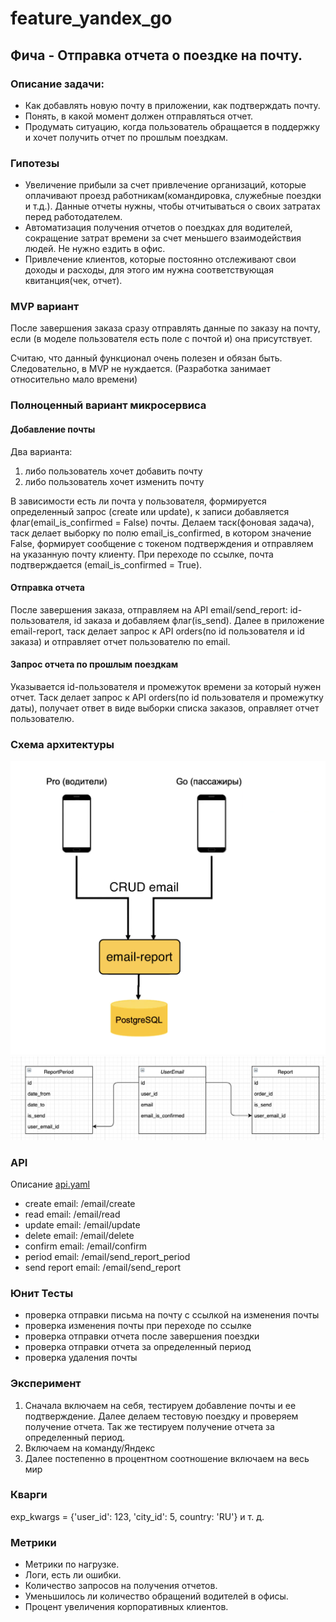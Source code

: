 # feature_yandex_go
## Фича - Отправка отчета о поездке на почту.

### Описание задачи:
- Как добавлять новую почту в приложении, как подтверждать почту.
- Понять, в какой момент должен отправляться отчет.
- Продумать ситуацию, когда пользователь обращается в поддержку 
  и хочет получить отчет по прошлым поездкам.
  
### Гипотезы
- Увеличение прибыли за счет привлечение организаций, которые оплачивают 
  проезд работникам(командировка, служебные поездки и т.д.). 
  Данные отчеты нужны, чтобы отчитываться о своих затратах перед работодателем.
- Автоматизация получения отчетов о поездках для водителей, сокращение затрат
  времени за счет меньшего взаимодействия людей. Не нужно ездить в офис.
- Привлечение клиентов, которые постоянно отслеживают свои доходы и расходы,
  для этого им нужна соответствующая квитанция(чек, отчет).
  
### MVP вариант
После завершения заказа сразу отправлять данные по заказу на почту, 
  если (в моделе пользователя есть поле с почтой и) она присутствует.

Считаю, что данный функционал очень полезен и обязан быть. Следовательно, 
  в MVP не нуждается. (Разработка занимает относительно мало времени)

### Полноценный вариант микросервиса

#### Добавление почты
Два варианта:
1) либо пользователь хочет добавить почту
2) либо пользователь хочет изменить почту

В зависимости есть ли почта у пользователя, формируется определенный запрос 
  (create или update), к записи добавляется флаг(email_is_confirmed = False) 
  почты. Делаем таск(фоновая задача), таск делает выборку по полю 
  email_is_confirmed, в котором значение False, формирует сообщение с токеном 
  подтверждения и отправляем на указанную почту клиенту.
  При переходе по ссылке, почта подтверждается (email_is_confirmed = True).

#### Отправка отчета
После завершения заказа, отправляем на API email/send_report: 
  id-пользователя, id заказа и добавляем флаг(is_send). Далее в приложение 
  email-report, таск делает запрос к API orders(по id пользователя и id заказа)
  и отправляет отчет пользователю по email. 

#### Запрос отчета по прошлым поездкам
Указывается id-пользователя и промежуток времени за который нужен отчет.
  Таск делает запрос к API orders(по id пользователя и промежутку даты), 
  получает ответ в виде выборки списка заказов, оправляет отчет пользователю.

### Схема архитектуры
![alt text](architecture.png "Architecture email reports")
![alt text](schema_db.png "Schema DB")

### API
Описание [api.yaml](api.yaml)
- create email: /email/create
- read email: /email/read
- update email: /email/update
- delete email: /email/delete
- confirm email: /email/confirm
- period email: /email/send_report_period
- send report email: /email/send_report

### Юнит Тесты
- проверка отправки письма на почту с ссылкой на изменения почты
- проверка изменения почты при переходе по ссылке
- проверка отправки отчета после завершения поездки
- проверка отправки отчета за определенный период
- проверка удаления почты

### Эксперимент
1) Сначала включаем на себя, тестируем добавление почты и ее подтверждение. 
   Далее делаем тестовую поездку и проверяем получение отчета. Так же тестируем 
   получение отчета за определенный период. 
2) Включаем на команду/Яндекс
3) Далее постепенно в процентном соотношение включаем на весь мир 

### Кварги
exp_kwargs = {'user_id': 123, 'city_id': 5, country: 'RU'} и т. д.

### Метрики
- Метрики по нагрузке. 
- Логи, есть ли ошибки.
- Количество запросов на получения отчетов.
- Уменьшилось ли количество обращений водителей в офисы.
- Процент увеличения корпоративных клиентов.
